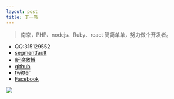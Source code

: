 ```yaml
---
layout: post
title: 丁一鸣
---
```


> 南京，PHP、nodejs、Ruby、react
> 简简单单，努力做个开发者。

* QQ:315129552
* [segmentfault](http://segmentfault.com/u/dingyiming)
* [新浪微博](http://weibo.com/vimdingyiming/profile?rightmod=1&wvr=6&mod=personinfo)
* [github](https://github.com/dingyiming)
* [twitter](https://twitter.com/vimdingyiming)
* [Facebook](https://www.facebook.com/profile.php?id=100009968356554)

![](http://b267.photo.store.qq.com/psb?/V13yWZAH1dSi4T/O5D6mkEXfwp2Jl67FpchQpmYwv4pcfv17Z9zjPRAhWg!/b/dAAiKJ.aIgAA&bo=IAPCAQAAAAABA8Q!&rf=viewer_4)

